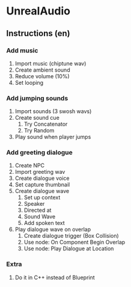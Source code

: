 # UnrealAudio

## Instructions (en)

### Add music
1.  Import music (chiptune wav)
1.  Create ambient sound
1.  Reduce volume (10%)
1.  Set looping

### Add jumping sounds
1.  Import sounds (3 swosh wavs)
1.  Create sound cue
    1.  Try Concatenator
    1.  Try Random
1.  Play sound when player jumps

### Add greeting dialogue
1.  Create NPC
1.  Import greeting wav
1.  Create dialogue voice
1.  Set capture thumbnail
1.  Create dialogue wave
    1.  Set up context
    1.  Speaker
    1.  Directed at
    1.  Sound Wave
    1.  Add spoken text
1.  Play dialogue wave on overlap
    1.  Create dialogue trigger (Box Collision)
    1.  Use node: On Component Begin Overlap
    1.  Use node: Play Dialogue at Location

### Extra
1. Do it in C++ instead of Blueprint
